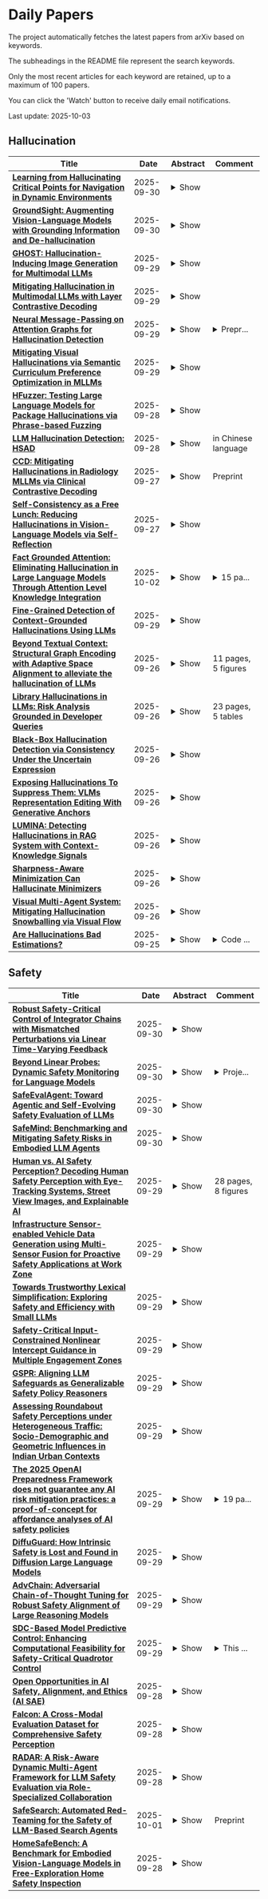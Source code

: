 # Daily Papers
The project automatically fetches the latest papers from arXiv based on keywords.

The subheadings in the README file represent the search keywords.

Only the most recent articles for each keyword are retained, up to a maximum of 100 papers.

You can click the 'Watch' button to receive daily email notifications.

Last update: 2025-10-03

## Hallucination
| **Title** | **Date** | **Abstract** | **Comment** |
| --- | --- | --- | --- |
| **[Learning from Hallucinating Critical Points for Navigation in Dynamic Environments](http://arxiv.org/abs/2509.26513v1)** | 2025-09-30 | <details><summary>Show</summary><p>Generating large and diverse obstacle datasets to learn motion planning in environments with dynamic obstacles is challenging due to the vast space of possible obstacle trajectories. Inspired by hallucination-based data synthesis approaches, we propose Learning from Hallucinating Critical Points (LfH-CP), a self-supervised framework for creating rich dynamic obstacle datasets based on existing optimal motion plans without requiring expensive expert demonstrations or trial-and-error exploration. LfH-CP factorizes hallucination into two stages: first identifying when and where obstacles must appear in order to result in an optimal motion plan, i.e., the critical points, and then procedurally generating diverse trajectories that pass through these points while avoiding collisions. This factorization avoids generative failures such as mode collapse and ensures coverage of diverse dynamic behaviors. We further introduce a diversity metric to quantify dataset richness and show that LfH-CP produces substantially more varied training data than existing baselines. Experiments in simulation demonstrate that planners trained on LfH-CP datasets achieves higher success rates compared to a prior hallucination method.</p></details> |  |
| **[GroundSight: Augmenting Vision-Language Models with Grounding Information and De-hallucination](http://arxiv.org/abs/2509.25669v1)** | 2025-09-30 | <details><summary>Show</summary><p>We propose a method to improve Visual Question Answering (VQA) with Retrieval-Augmented Generation (RAG) by introducing text-grounded object localization. Rather than retrieving information based on the entire image, our approach enables the model to generate a bounding box around the object most relevant to the question, allowing for targeted image cropping and focused retrieval. This reduces background noise, improves alignment between visual and textual cues, and helps mitigate hallucinations. Our RAG method enhances context-aware VQA responses increased the accuracy from 22.19% to 25.64%, with an absolute increase of 3.45 percentage points, compared to the baseline Llama-3.2-Vision-11B agent. We also proposed a de-hallucination method based on question type which can effectively reduce the hallucination rate from 65.79% to 13.88% and improves the truthfulness score.</p></details> |  |
| **[GHOST: Hallucination-Inducing Image Generation for Multimodal LLMs](http://arxiv.org/abs/2509.25178v1)** | 2025-09-29 | <details><summary>Show</summary><p>Object hallucination in Multimodal Large Language Models (MLLMs) is a persistent failure mode that causes the model to perceive objects absent in the image. This weakness of MLLMs is currently studied using static benchmarks with fixed visual scenarios, which preempts the possibility of uncovering model-specific or unanticipated hallucination vulnerabilities. We introduce GHOST (Generating Hallucinations via Optimizing Stealth Tokens), a method designed to stress-test MLLMs by actively generating images that induce hallucination. GHOST is fully automatic and requires no human supervision or prior knowledge. It operates by optimizing in the image embedding space to mislead the model while keeping the target object absent, and then guiding a diffusion model conditioned on the embedding to generate natural-looking images. The resulting images remain visually natural and close to the original input, yet introduce subtle misleading cues that cause the model to hallucinate. We evaluate our method across a range of models, including reasoning models like GLM-4.1V-Thinking, and achieve a hallucination success rate exceeding 28%, compared to around 1% in prior data-driven discovery methods. We confirm that the generated images are both high-quality and object-free through quantitative metrics and human evaluation. Also, GHOST uncovers transferable vulnerabilities: images optimized for Qwen2.5-VL induce hallucinations in GPT-4o at a 66.5% rate. Finally, we show that fine-tuning on our images mitigates hallucination, positioning GHOST as both a diagnostic and corrective tool for building more reliable multimodal systems.</p></details> |  |
| **[Mitigating Hallucination in Multimodal LLMs with Layer Contrastive Decoding](http://arxiv.org/abs/2509.25177v1)** | 2025-09-29 | <details><summary>Show</summary><p>Multimodal Large Language Models (MLLMs) have shown impressive perception and reasoning capabilities, yet they often suffer from hallucinations -- generating outputs that are linguistically coherent but inconsistent with the context of the input image, including inaccuracies in objects, attributes, and relations. To address this challenge, we propose a simple approach called Layer Contrastive Decoding (LayerCD). Our design is motivated by the observation that shallow visual features are much more likely than deep visual features to cause an MLLM to hallucinate as they only capture biased, low-level information that is insufficient for high-level reasoning. Therefore, LayerCD aims to filter out hallucinations by contrasting the output distributions generated from visual features of different levels, specifically those from the shallow and deep layers of the vision encoder, respectively. We conduct extensive experiments on two hallucination benchmarks and show that LayerCD significantly outperforms current state-of-the-art. The code for LayerCD is available at https://github.com/maifoundations/LayerCD .</p></details> |  |
| **[Neural Message-Passing on Attention Graphs for Hallucination Detection](http://arxiv.org/abs/2509.24770v1)** | 2025-09-29 | <details><summary>Show</summary><p>Large Language Models (LLMs) often generate incorrect or unsupported content, known as hallucinations. Existing detection methods rely on heuristics or simple models over isolated computational traces such as activations, or attention maps. We unify these signals by representing them as attributed graphs, where tokens are nodes, edges follow attentional flows, and both carry features from attention scores and activations. Our approach, CHARM, casts hallucination detection as a graph learning task and tackles it by applying GNNs over the above attributed graphs. We show that CHARM provably subsumes prior attention-based heuristics and, experimentally, it consistently outperforms other leading approaches across diverse benchmarks. Our results shed light on the relevant role played by the graph structure and on the benefits of combining computational traces, whilst showing CHARM exhibits promising zero-shot performance on cross-dataset transfer.</p></details> | <details><summary>Prepr...</summary><p>Preprint. 25 pages, 2 figures</p></details> |
| **[Mitigating Visual Hallucinations via Semantic Curriculum Preference Optimization in MLLMs](http://arxiv.org/abs/2509.24491v1)** | 2025-09-29 | <details><summary>Show</summary><p>Multimodal Large Language Models (MLLMs) have significantly improved the performance of various tasks, but continue to suffer from visual hallucinations, a critical issue where generated responses contradict visual evidence. While Direct Preference Optimization(DPO) is widely used for alignment, its application to MLLMs often fails to capture fine-grained semantic differences and encourages shortcut learning. To address these challenges, we propose Semantic Curriculum Preference Optimization (SCPO), a novel framework for MLLM alignment. SCPO employs a progressive, easy-to-hard curriculum built upon our Semantic Curriculum Preference Pairs dataset, which provides fine-grained semantic contrasts sorted by difficulty. This curriculum is trained with a dynamic reference model and a novel symmetric, bidirectional objective to facilitate simultaneous learning from both textual and visual preferences. To our knowledge, SCPO is the first framework to unify semantics, symmetry, and curriculum for MLLMs alignment, effectively mitigating visual hallucinations. Extensive experiments on LLaVA models across various scales and versions validate that SCPO demonstrates superior performance compared to baseline models on multiple hallucination benchmarks, reducing the hallucination rate by up to 62.9%. Moreover, evaluations on generalized benchmarks show that SCPO improves factuality while preserving general capabilities, with its performance remaining stable across general vision-language benchmarks.</p></details> |  |
| **[HFuzzer: Testing Large Language Models for Package Hallucinations via Phrase-based Fuzzing](http://arxiv.org/abs/2509.23835v1)** | 2025-09-28 | <details><summary>Show</summary><p>Large Language Models (LLMs) are widely used for code generation, but they face critical security risks when applied to practical production due to package hallucinations, in which LLMs recommend non-existent packages. These hallucinations can be exploited in software supply chain attacks, where malicious attackers exploit them to register harmful packages. It is critical to test LLMs for package hallucinations to mitigate package hallucinations and defend against potential attacks. Although researchers have proposed testing frameworks for fact-conflicting hallucinations in natural language generation, there is a lack of research on package hallucinations. To fill this gap, we propose HFUZZER, a novel phrase-based fuzzing framework to test LLMs for package hallucinations. HFUZZER adopts fuzzing technology and guides the model to infer a wider range of reasonable information based on phrases, thereby generating enough and diverse coding tasks. Furthermore, HFUZZER extracts phrases from package information or coding tasks to ensure the relevance of phrases and code, thereby improving the relevance of generated tasks and code. We evaluate HFUZZER on multiple LLMs and find that it triggers package hallucinations across all selected models. Compared to the mutational fuzzing framework, HFUZZER identifies 2.60x more unique hallucinated packages and generates more diverse tasks. Additionally, when testing the model GPT-4o, HFUZZER finds 46 unique hallucinated packages. Further analysis reveals that for GPT-4o, LLMs exhibit package hallucinations not only during code generation but also when assisting with environment configuration.</p></details> |  |
| **[LLM Hallucination Detection: HSAD](http://arxiv.org/abs/2509.23580v1)** | 2025-09-28 | <details><summary>Show</summary><p>Although Large Language Models have demonstrated powerful capabilities in a wide range of tasks such as language understanding and code generation, the frequent occurrence of hallucinations during the generation process has become a significant impediment to their deployment in critical application scenarios. Current mainstream hallucination detection methods rely on factual consistency verification or static hidden layer features. The former is constrained by the scope of knowledge coverage, while the latter struggles to capture reasoning biases during the inference process. To address these issues, and inspired by signal analysis methods in cognitive neuroscience, this paper proposes a hallucination detection method based on the frequency-domain analysis of hidden layer temporal signals, named HSAD (\textbf{H}idden \textbf{S}ignal \textbf{A}nalysis-based \textbf{D}etection). First, by treating the LLM's reasoning process as a cognitive journey that unfolds over time, we propose modeling and simulating the human process of signal perception and discrimination in a deception-detection scenario through hidden layer temporal signals. Next, The Fast Fourier Transform is applied to map these temporal signals into the frequency domain to construct spectral features, which are used to capture anomalies that arise during the reasoning process; analysis experiments on these spectral features have proven the effectiveness of this approach. Finally, a hallucination detection algorithm is designed based on these spectral features to identify hallucinations in the generated content. By effectively combining the modeling of the reasoning process with frequency-domain feature extraction, the HSAD method overcomes the limitations of existing approaches in terms of knowledge coverage and the detection of reasoning biases, demonstrating higher detection accuracy and robustness.</p></details> | in Chinese language |
| **[CCD: Mitigating Hallucinations in Radiology MLLMs via Clinical Contrastive Decoding](http://arxiv.org/abs/2509.23379v1)** | 2025-09-27 | <details><summary>Show</summary><p>Multimodal large language models (MLLMs) have recently achieved remarkable progress in radiology by integrating visual perception with natural language understanding. However, they often generate clinically unsupported descriptions, known as medical hallucinations, which pose serious risks in medical applications that demand accuracy and image-grounded outputs. Through empirical analysis, we find that prompt-induced hallucinations remain prevalent in radiology MLLMs, largely due to over-sensitivity to clinical sections. To address this, we introduce Clinical Contrastive Cecoding (CCD), a training-free and retrieval-free inference framework that integrates structured clinical signals from task-specific radiology expert models. CCD introduces a dual-stage contrastive mechanism to refine token-level logits during generation, thereby enhancing clinical fidelity without modifying the base MLLM. Experiments on three datasets and multiple models demonstrate that CCD consistently improves overall performance on radiology report generation (RRG). On the MIMIC-CXR dataset, it yields up to a 17% improvement in RadGraph-F1 when applied to state-of-the-art RRG models. Our approach provides a lightweight and generalisable solution for mitigating medical hallucinations, effectively bridging expert models and MLLMs in radiology.</p></details> | Preprint |
| **[Self-Consistency as a Free Lunch: Reducing Hallucinations in Vision-Language Models via Self-Reflection](http://arxiv.org/abs/2509.23236v1)** | 2025-09-27 | <details><summary>Show</summary><p>Vision-language models often hallucinate details, generating non-existent objects or inaccurate attributes that compromise output reliability. Existing methods typically address these issues via extensive human annotations or external supervision from more powerful models. In this work, we present a novel framework that leverages the model's self-consistency between long responses and short answers to generate preference pairs for training. We observe that short binary questions tend to yield highly reliable responses, which can be used to query the target model to evaluate and rank its generated responses. Specifically, we design a self-reflection pipeline where detailed model responses are compared against concise binary answers, and inconsistency signals are utilized to automatically curate high-quality training data without human annotations or external model-based supervision. By relying solely on self-consistency rather than external supervision, our method offers a scalable and efficient solution that effectively reduces hallucinations using unlabeled data. Extensive experiments on multiple benchmarks, i.e., AMBER, MultiObject-Hal (ROPE), Object HalBench, and MMHal-Bench, demonstrate significant improvements in factual grounding and reliability. Moreover, our approach maintains robust instruction-following ability, as evidenced by enhanced performance on LLaVA-Bench and MMBench.</p></details> |  |
| **[Fact Grounded Attention: Eliminating Hallucination in Large Language Models Through Attention Level Knowledge Integration](http://arxiv.org/abs/2509.25252v2)** | 2025-10-02 | <details><summary>Show</summary><p>"The greatest enemy of knowledge is not ignorance, it is the illusion of knowledge." Large Language Models have conquered natural language but remain prisoners of their own probabilistic nature--confidently hallucinating facts they never truly knew. We present Fact Grounded Attention (FGA), a novel architectural modification that transforms unreliable language models into deterministic truth tellers by injecting verifiable knowledge directly into the attention mechanism. Unlike existing approaches that patch hallucinations after generation or prepend retrieved text, FGA intervenes at the mathematical heart of the transformer--the pre-softmax attention scores--creating a model that cannot hallucinate when facts exist in its knowledge base. Our experiments across 1,107 technical queries spanning smartphones, laptops, and electric vehicles demonstrate a transformation from 6.3% accuracy in vanilla Llama 3.2 to 99.7% accuracy with FGA. More critically, knowledge updates occur in under one second without retraining, compared to hours for parameter editing approaches. FGA doesn't just reduce hallucination--it eliminates it entirely for verifiable facts, marking a fundamental shift from probabilistic approximation to deterministic precision in neural language generation.</p></details> | <details><summary>15 pa...</summary><p>15 pages, 3 figures, 4 tables. Code and dataset available at https://github.com/ayushgupta4897/FGA</p></details> |
| **[Fine-Grained Detection of Context-Grounded Hallucinations Using LLMs](http://arxiv.org/abs/2509.22582v2)** | 2025-09-29 | <details><summary>Show</summary><p>Context-grounded hallucinations are cases where model outputs contain information not verifiable against the source text. We study the applicability of LLMs for localizing such hallucinations, as a more practical alternative to existing complex evaluation pipelines. In the absence of established benchmarks for meta-evaluation of hallucinations localization, we construct one tailored to LLMs, involving a challenging human annotation of over 1,000 examples. We complement the benchmark with an LLM-based evaluation protocol, verifying its quality in a human evaluation. Since existing representations of hallucinations limit the types of errors that can be expressed, we propose a new representation based on free-form textual descriptions, capturing the full range of possible errors. We conduct a comprehensive study, evaluating four large-scale LLMs, which highlights the benchmark's difficulty, as the best model achieves an F1 score of only 0.67. Through careful analysis, we offer insights into optimal prompting strategies for the task and identify the main factors that make it challenging for LLMs: (1) a tendency to incorrectly flag missing details as inconsistent, despite being instructed to check only facts in the output; and (2) difficulty with outputs containing factually correct information absent from the source - and thus not verifiable - due to alignment with the model's parametric knowledge.</p></details> |  |
| **[Beyond Textual Context: Structural Graph Encoding with Adaptive Space Alignment to alleviate the hallucination of LLMs](http://arxiv.org/abs/2509.22251v1)** | 2025-09-26 | <details><summary>Show</summary><p>Currently, the main approach for Large Language Models (LLMs) to tackle the hallucination issue is incorporating Knowledge Graphs(KGs).However, LLMs typically treat KGs as plain text, extracting only semantic information and limiting their use of the crucial structural aspects of KGs. Another challenge is the gap between the embedding spaces of KGs encoders and LLMs text embeddings, which hinders the effective integration of structured knowledge. To overcome these obstacles, we put forward the SSKG-LLM, an innovative model architecture that is designed to efficiently integrate both the Structural and Semantic information of KGs into the reasoning processes of LLMs. SSKG-LLM incorporates the Knowledge Graph Retrieval (KGR) module and the Knowledge Graph Encoding (KGE) module to preserve semantics while utilizing structure. Then, the Knowledge Graph Adaptation (KGA) module is incorporated to enable LLMs to understand KGs embeddings. We conduct extensive experiments and provide a detailed analysis to explore how incorporating the structural information of KGs can enhance the factual reasoning abilities of LLMs. Our code are available at https://github.com/yfangZhang/SSKG-LLM.</p></details> | 11 pages, 5 figures |
| **[Library Hallucinations in LLMs: Risk Analysis Grounded in Developer Queries](http://arxiv.org/abs/2509.22202v1)** | 2025-09-26 | <details><summary>Show</summary><p>Large language models (LLMs) are increasingly used to generate code, yet they continue to hallucinate, often inventing non-existent libraries. Such library hallucinations are not just benign errors: they can mislead developers, break builds, and expose systems to supply chain threats such as slopsquatting. Despite increasing awareness of these risks, little is known about how real-world prompt variations affect hallucination rates. Therefore, we present the first systematic study of how user-level prompt variations impact library hallucinations in LLM-generated code. We evaluate six diverse LLMs across two hallucination types: library name hallucinations (invalid imports) and library member hallucinations (invalid calls from valid libraries). We investigate how realistic user language extracted from developer forums and how user errors of varying degrees (one- or multi-character misspellings and completely fake names/members) affect LLM hallucination rates. Our findings reveal systemic vulnerabilities: one-character misspellings in library names trigger hallucinations in up to 26% of tasks, fake library names are accepted in up to 99% of tasks, and time-related prompts lead to hallucinations in up to 84% of tasks. Prompt engineering shows promise for mitigating hallucinations, but remains inconsistent and LLM-dependent. Our results underscore the fragility of LLMs to natural prompt variation and highlight the urgent need for safeguards against library-related hallucinations and their potential exploitation.</p></details> | 23 pages, 5 tables |
| **[Black-Box Hallucination Detection via Consistency Under the Uncertain Expression](http://arxiv.org/abs/2509.21999v1)** | 2025-09-26 | <details><summary>Show</summary><p>Despite the great advancement of Language modeling in recent days, Large Language Models (LLMs) such as GPT3 are notorious for generating non-factual responses, so-called "hallucination" problems. Existing methods for detecting and alleviating this hallucination problem require external resources or the internal state of LLMs, such as the output probability of each token. Given the LLM's restricted external API availability and the limited scope of external resources, there is an urgent demand to establish the Black-Box approach as the cornerstone for effective hallucination detection. In this work, we propose a simple black-box hallucination detection metric after the investigation of the behavior of LLMs under expression of uncertainty. Our comprehensive analysis reveals that LLMs generate consistent responses when they present factual responses while non-consistent responses vice versa. Based on the analysis, we propose an efficient black-box hallucination detection metric with the expression of uncertainty. The experiment demonstrates that our metric is more predictive of the factuality in model responses than baselines that use internal knowledge of LLMs.</p></details> |  |
| **[Exposing Hallucinations To Suppress Them: VLMs Representation Editing With Generative Anchors](http://arxiv.org/abs/2509.21997v1)** | 2025-09-26 | <details><summary>Show</summary><p>Multimodal large language models (MLLMs) have achieved remarkable success across diverse vision-language tasks, yet they remain highly susceptible to hallucinations, producing content that is fluent but inconsistent with visual evidence. Such hallucinations, spanning objects, attributes, and relations, persist even in larger models, while existing mitigation approaches often require additional finetuning, handcrafted priors, or trade-offs that compromise informativeness and scalability. To address this limitation, we propose a training-free, self-supervised method for hallucination mitigation. Our approach introduces a novel hallucination amplification mechanism: a caption is projected into the visual space via a text-to-image model to reveal implicit hallucination signals, serving as a negative anchor, while the original image provides a positive anchor. Leveraging these dual anchors, we edit decoder hidden states by pulling representations toward faithful semantics and pushing them away from hallucination directions. This correction requires no human priors or additional training costs, ensuring both effectiveness and efficiency. Extensive experiments across multiple benchmarks show that our method significantly reduces hallucinations at the object, attribute, and relation levels while largely preserving recall and caption richness, e.g., achieving a hallucination reduction by over 5% using LLaVA-v1.5-7B on CHAIR. Furthermore, results on diverse architectures, including LLaVA-NEXT-7B, Cambrian-8B, and InstructBLIP-7B, validate strong cross-architecture generalization. More importantly, when applied to hallucination-free captions, our method introduces almost no side effects, underscoring its robustness and practical plug-and-play applicability. The implementation will be publicly available.</p></details> |  |
| **[LUMINA: Detecting Hallucinations in RAG System with Context-Knowledge Signals](http://arxiv.org/abs/2509.21875v1)** | 2025-09-26 | <details><summary>Show</summary><p>Retrieval-Augmented Generation (RAG) aims to mitigate hallucinations in large language models (LLMs) by grounding responses in retrieved documents. Yet, RAG-based LLMs still hallucinate even when provided with correct and sufficient context. A growing line of work suggests that this stems from an imbalance between how models use external context and their internal knowledge, and several approaches have attempted to quantify these signals for hallucination detection. However, existing methods require extensive hyperparameter tuning, limiting their generalizability. We propose LUMINA, a novel framework that detects hallucinations in RAG systems through context-knowledge signals: external context utilization is quantified via distributional distance, while internal knowledge utilization is measured by tracking how predicted tokens evolve across transformer layers. We further introduce a framework for statistically validating these measurements. Experiments on common RAG hallucination benchmarks and four open-source LLMs show that LUMINA achieves consistently high AUROC and AUPRC scores, outperforming prior utilization-based methods by up to +13% AUROC on HalluRAG. Moreover, LUMINA remains robust under relaxed assumptions about retrieval quality and model matching, offering both effectiveness and practicality.</p></details> |  |
| **[Sharpness-Aware Minimization Can Hallucinate Minimizers](http://arxiv.org/abs/2509.21818v1)** | 2025-09-26 | <details><summary>Show</summary><p>Sharpness-Aware Minimization (SAM) is a widely used method that steers training toward flatter minimizers, which typically generalize better. In this work, however, we show that SAM can converge to hallucinated minimizers -- points that are not minimizers of the original objective. We theoretically prove the existence of such hallucinated minimizers and establish conditions for local convergence to them. We further provide empirical evidence demonstrating that SAM can indeed converge to these points in practice. Finally, we propose a simple yet effective remedy for avoiding hallucinated minimizers.</p></details> |  |
| **[Visual Multi-Agent System: Mitigating Hallucination Snowballing via Visual Flow](http://arxiv.org/abs/2509.21789v1)** | 2025-09-26 | <details><summary>Show</summary><p>Multi-Agent System (MAS) powered by Visual Language Models (VLMs) enables challenging tasks but suffers from a novel failure term, multi-agent visual hallucination snowballing, where hallucinations are seeded in a single agent and amplified by following ones due to the over-reliance on textual flow to relay visual information. Through turn-, layer-, and token-wise attention analyses, we provide detailed insights into the essence of hallucination snowballing regarding the reduction of visual attention allocation. It leads us to identify a subset of vision tokens with a unimodal attention peak in middle layers that best preserve visual evidence but gradually diminish in deeper agent turns, resulting in the visual hallucination snowballing in MAS. Thus, we propose ViF, a lightweight, plug-and-play mitigation paradigm that relays inter-agent messages with Visual Flow powered by the selected visual relay tokens and applies attention reallocation to amplify this pattern. The experiment results demonstrate that our method markedly reduces hallucination snowballing, consistently improving the performance across eight benchmarks based on four common MAS structures and ten base models. The source code will be available at: https://github.com/YU-deep/ViF.git.</p></details> |  |
| **[Are Hallucinations Bad Estimations?](http://arxiv.org/abs/2509.21473v1)** | 2025-09-25 | <details><summary>Show</summary><p>We formalize hallucinations in generative models as failures to link an estimate to any plausible cause. Under this interpretation, we show that even loss-minimizing optimal estimators still hallucinate. We confirm this with a general high probability lower bound on hallucinate rate for generic data distributions. This reframes hallucination as structural misalignment between loss minimization and human-acceptable outputs, and hence estimation errors induced by miscalibration. Experiments on coin aggregation, open-ended QA, and text-to-image support our theory.</p></details> | <details><summary>Code ...</summary><p>Code is available at https://github.com/MAGICS-LAB/hallucination</p></details> |

## Safety
| **Title** | **Date** | **Abstract** | **Comment** |
| --- | --- | --- | --- |
| **[Robust Safety-Critical Control of Integrator Chains with Mismatched Perturbations via Linear Time-Varying Feedback](http://arxiv.org/abs/2509.26629v1)** | 2025-09-30 | <details><summary>Show</summary><p>In this paper, we propose a novel safety-critical control framework for a chain of integrators subject to both matched and mismatched perturbations. The core of our approach is a linear, time-varying state-feedback design that simultaneously enforces stability and safety constraints. By integrating backstepping techniques with a quadratic programming (QP) formulation, we develop a systematic procedure to guarantee safety under time-varying gains. We provide rigorous theoretical guarantees for the double integrator case, both in the presence and absence of perturbations, and outline general proofs for extending the methodology to higher-order chains of integrators. This proposed framework thus bridges robustness and safety-critical performance, while overcoming the limitations of existing prescribed-time approaches.</p></details> |  |
| **[Beyond Linear Probes: Dynamic Safety Monitoring for Language Models](http://arxiv.org/abs/2509.26238v1)** | 2025-09-30 | <details><summary>Show</summary><p>Monitoring large language models' (LLMs) activations is an effective way to detect harmful requests before they lead to unsafe outputs. However, traditional safety monitors often require the same amount of compute for every query. This creates a trade-off: expensive monitors waste resources on easy inputs, while cheap ones risk missing subtle cases. We argue that safety monitors should be flexible--costs should rise only when inputs are difficult to assess, or when more compute is available. To achieve this, we introduce Truncated Polynomial Classifiers (TPCs), a natural extension of linear probes for dynamic activation monitoring. Our key insight is that polynomials can be trained and evaluated progressively, term-by-term. At test-time, one can early-stop for lightweight monitoring, or use more terms for stronger guardrails when needed. TPCs provide two modes of use. First, as a safety dial: by evaluating more terms, developers and regulators can "buy" stronger guardrails from the same model. Second, as an adaptive cascade: clear cases exit early after low-order checks, and higher-order guardrails are evaluated only for ambiguous inputs, reducing overall monitoring costs. On two large-scale safety datasets (WildGuardMix and BeaverTails), for 4 models with up to 30B parameters, we show that TPCs compete with or outperform MLP-based probe baselines of the same size, all the while being more interpretable than their black-box counterparts. Our code is available at http://github.com/james-oldfield/tpc.</p></details> | <details><summary>Proje...</summary><p>Project page: http://james-oldfield.github.io/tpc</p></details> |
| **[SafeEvalAgent: Toward Agentic and Self-Evolving Safety Evaluation of LLMs](http://arxiv.org/abs/2509.26100v1)** | 2025-09-30 | <details><summary>Show</summary><p>The rapid integration of Large Language Models (LLMs) into high-stakes domains necessitates reliable safety and compliance evaluation. However, existing static benchmarks are ill-equipped to address the dynamic nature of AI risks and evolving regulations, creating a critical safety gap. This paper introduces a new paradigm of agentic safety evaluation, reframing evaluation as a continuous and self-evolving process rather than a one-time audit. We then propose a novel multi-agent framework SafeEvalAgent, which autonomously ingests unstructured policy documents to generate and perpetually evolve a comprehensive safety benchmark. SafeEvalAgent leverages a synergistic pipeline of specialized agents and incorporates a Self-evolving Evaluation loop, where the system learns from evaluation results to craft progressively more sophisticated and targeted test cases. Our experiments demonstrate the effectiveness of SafeEvalAgent, showing a consistent decline in model safety as the evaluation hardens. For instance, GPT-5's safety rate on the EU AI Act drops from 72.50% to 36.36% over successive iterations. These findings reveal the limitations of static assessments and highlight our framework's ability to uncover deep vulnerabilities missed by traditional methods, underscoring the urgent need for dynamic evaluation ecosystems to ensure the safe and responsible deployment of advanced AI.</p></details> |  |
| **[SafeMind: Benchmarking and Mitigating Safety Risks in Embodied LLM Agents](http://arxiv.org/abs/2509.25885v1)** | 2025-09-30 | <details><summary>Show</summary><p>Embodied agents powered by large language models (LLMs) inherit advanced planning capabilities; however, their direct interaction with the physical world exposes them to safety vulnerabilities. In this work, we identify four key reasoning stages where hazards may arise: Task Understanding, Environment Perception, High-Level Plan Generation, and Low-Level Action Generation. We further formalize three orthogonal safety constraint types (Factual, Causal, and Temporal) to systematically characterize potential safety violations. Building on this risk model, we present SafeMindBench, a multimodal benchmark with 5,558 samples spanning four task categories (Instr-Risk, Env-Risk, Order-Fix, Req-Align) across high-risk scenarios such as sabotage, harm, privacy, and illegal behavior. Extensive experiments on SafeMindBench reveal that leading LLMs (e.g., GPT-4o) and widely used embodied agents remain susceptible to safety-critical failures. To address this challenge, we introduce SafeMindAgent, a modular Planner-Executor architecture integrated with three cascaded safety modules, which incorporate safety constraints into the reasoning process. Results show that SafeMindAgent significantly improves safety rate over strong baselines while maintaining comparable task completion. Together, SafeMindBench and SafeMindAgent provide both a rigorous evaluation suite and a practical solution that advance the systematic study and mitigation of safety risks in embodied LLM agents.</p></details> |  |
| **[Human vs. AI Safety Perception? Decoding Human Safety Perception with Eye-Tracking Systems, Street View Images, and Explainable AI](http://arxiv.org/abs/2509.25457v1)** | 2025-09-29 | <details><summary>Show</summary><p>The way residents perceive safety plays an important role in how they use public spaces. Studies have combined large-scale street view images and advanced computer vision techniques to measure the perception of safety of urban environments. Despite their success, such studies have often overlooked the specific environmental visual factors that draw human attention and trigger people's feelings of safety perceptions. In this study, we introduce a computational framework that enriches the existing body of literature on place perception by using eye-tracking systems with street view images and deep learning approaches. Eye-tracking systems quantify not only what users are looking at but also how long they engage with specific environmental elements. This allows us to explore the nuance of which visual environmental factors influence human safety perceptions. We conducted our research in Helsingborg, Sweden, where we recruited volunteers outfitted with eye-tracking systems. They were asked to indicate which of the two street view images appeared safer. By examining participants' focus on specific features using Mean Object Ratio in Highlighted Regions (MoRH) and Mean Object Hue (MoH), we identified key visual elements that attract human attention when perceiving safe environments. For instance, certain urban infrastructure and public space features draw more human attention while the sky is less relevant in influencing safety perceptions. These insights offer a more human-centered understanding of which urban features influence human safety perceptions. Furthermore, we compared the real human attention from eye-tracking systems with attention maps obtained from eXplainable Artificial Intelligence (XAI) results. Several XAI models were tested, and we observed that XGradCAM and EigenCAM most closely align with human safety perceptual patterns.</p></details> | 28 pages, 8 figures |
| **[Infrastructure Sensor-enabled Vehicle Data Generation using Multi-Sensor Fusion for Proactive Safety Applications at Work Zone](http://arxiv.org/abs/2509.25452v1)** | 2025-09-29 | <details><summary>Show</summary><p>Infrastructure-based sensing and real-time trajectory generation show promise for improving safety in high-risk roadway segments such as work zones, yet practical deployments are hindered by perspective distortion, complex geometry, occlusions, and costs. This study tackles these barriers by integrating roadside camera and LiDAR sensors into a cosimulation environment to develop a scalable, cost-effective vehicle detection and localization framework, and employing a Kalman Filter-based late fusion strategy to enhance trajectory consistency and accuracy. In simulation, the fusion algorithm reduced longitudinal error by up to 70 percent compared to individual sensors while preserving lateral accuracy within 1 to 3 meters. Field validation in an active work zone, using LiDAR, a radar-camera rig, and RTK-GPS as ground truth, demonstrated that the fused trajectories closely match real vehicle paths, even when single-sensor data are intermittent or degraded. These results confirm that KF based sensor fusion can reliably compensate for individual sensor limitations, providing precise and robust vehicle tracking capabilities. Our approach thus offers a practical pathway to deploy infrastructure-enabled multi-sensor systems for proactive safety measures in complex traffic environments.</p></details> |  |
| **[Towards Trustworthy Lexical Simplification: Exploring Safety and Efficiency with Small LLMs](http://arxiv.org/abs/2509.25086v1)** | 2025-09-29 | <details><summary>Show</summary><p>Despite their strong performance, large language models (LLMs) face challenges in real-world application of lexical simplification (LS), particularly in privacy-sensitive and resource-constrained environments. Moreover, since vulnerable user groups (e.g., people with disabilities) are one of the key target groups of this technology, it is crucial to ensure the safety and correctness of the output of LS systems. To address these issues, we propose an efficient framework for LS systems that utilizes small LLMs deployable in local environments. Within this framework, we explore knowledge distillation with synthesized data and in-context learning as baselines. Our experiments in five languages evaluate model outputs both automatically and manually. Our manual analysis reveals that while knowledge distillation boosts automatic metric scores, it also introduces a safety trade-off by increasing harmful simplifications. Importantly, we find that the model's output probability is a useful signal for detecting harmful simplifications. Leveraging this, we propose a filtering strategy that suppresses harmful simplifications while largely preserving beneficial ones. This work establishes a benchmark for efficient and safe LS with small LLMs. It highlights the key trade-offs between performance, efficiency, and safety, and demonstrates a promising approach for safe real-world deployment.</p></details> |  |
| **[Safety-Critical Input-Constrained Nonlinear Intercept Guidance in Multiple Engagement Zones](http://arxiv.org/abs/2509.25053v1)** | 2025-09-29 | <details><summary>Show</summary><p>This paper presents an input-constrained nonlinear guidance law to address the problem of intercepting a stationary target in contested environments with multiple defending agents. Contrary to prior approaches that rely on explicit knowledge of defender strategies or utilize conservative safety conditions based on a defender's range, our work characterizes defender threats geometrically through engagement zones that delineate inevitable interception regions. Outside these engagement zones, the interceptor remains invulnerable. The proposed guidance law switches between a repulsive safety maneuver near these zones and a pursuit maneuver outside their influence. To deal with multiple engagement zones, we employ a smooth minimum function (log-sum-exponent approximation) that aggregates threats from all the zones while prioritizing the most critical threats. Input saturation is modeled and embedded in the non-holonomic vehicle dynamics so the controller respects actuator limits while maintaining stability. Numerical simulations with several defenders demonstrate the proposed method's ability to avoid engagement zones and achieve interception across diverse initial conditions.</p></details> |  |
| **[GSPR: Aligning LLM Safeguards as Generalizable Safety Policy Reasoners](http://arxiv.org/abs/2509.24418v1)** | 2025-09-29 | <details><summary>Show</summary><p>As large language models (LLMs) are increasingly integrated into numerous applications across various domains, LLMs' safety becomes a critical concern for both application developers and intended users. Currently, great efforts have been made to develop safety benchmarks with fine-grained taxonomies. However, these benchmarks' taxonomies are disparate with different safety policies. Thus, existing safeguards trained on these benchmarks are either coarse-grained to only distinguish between safe and unsafe, or constrained by the narrow risk taxonomies of a single benchmark. To leverage these fine-grained safety taxonomies across multiple safety benchmarks, in this paper, we propose GSPR, a Generalizable Safety Policy Reasoner to identify unsafe input prompts and LLMs' outputs with violated safety taxonomies through Group Relative Policy Optimization (GRPO). Unlike prior safeguards which only cover a fixed set of risk factors, our GSPR incentivizes its reasoning capability with varied safety taxonomies through our careful cold-start strategy and reward design. Consequently, our GSPR can be trained across multiple safety benchmarks with distinct taxonomies and naturally exhibits powerful generalization ability. We conduct extensive experiments to show that our GSPR significantly improves existing safety guardrails' reasoning capabilities for both safety and category prediction tasks. Moreover, our GSPR not only demonstrates powerful safety generalization abilities but also achieves the least inference token costs with explanations.</p></details> |  |
| **[Assessing Roundabout Safety Perceptions under Heterogeneous Traffic: Socio-Demographic and Geometric Influences in Indian Urban Contexts](http://arxiv.org/abs/2509.24397v1)** | 2025-09-29 | <details><summary>Show</summary><p>Evaluation of the safety perceptions of roundabout users is crucial for improving road safety in mixed-traffic environments. The crash- and conflict-based analyses do not incorporate the socio-demographic characteristics of the roundabout users, which can only be captured through questionnaire surveys on a larger scale. This research evaluated the relationship of roundabout safety perception with demographic factors, driving characteristics, and varying roundabout geometries using multiple correspondence analysis, cluster analysis, factor analysis, and multinomial logistic regression. The study analyzed data from 1,530 respondents across two Indian cities. The study identified three roundabout user clusters. Single-lane roundabouts were perceived as safer during entry and circulation, with a significant prominence among middle-aged users. In contrast, double- and multi-lane roundabouts presented higher perceived risks during exit maneuvers, especially among young, inexperienced, unemployed/self-employed users. Vulnerable road users reported significantly higher perceived risks, especially under suboptimal lighting conditions. Respondents with 10-20 years of driving experience, especially car users, perceived lower risk at single-lane roundabouts but acknowledged the higher risk linked to speed variations and complex maneuvers at multi-lane roundabouts. Driving experience, vehicle type, and geometric configurations were crucial in roundabout safety perception. The study highlighted the need to improve the built environment of roundabouts for vulnerable road users. The roundabout merging area was perceived as the most dangerous spot; however, exits were also perceived as dangerous for double- and multi-lane roundabouts. The findings can benefit policymakers, engineers, and urban planners by enabling them to deploy targeted safety interventions based on issues highlighted in the study.</p></details> |  |
| **[The 2025 OpenAI Preparedness Framework does not guarantee any AI risk mitigation practices: a proof-of-concept for affordance analyses of AI safety policies](http://arxiv.org/abs/2509.24394v1)** | 2025-09-29 | <details><summary>Show</summary><p>Prominent AI companies are producing 'safety frameworks' as a type of voluntary self-governance. These statements purport to establish risk thresholds and safety procedures for the development and deployment of highly capable AI. Understanding which AI risks are covered and what actions are allowed, refused, demanded, encouraged, or discouraged by these statements is vital for assessing how these frameworks actually govern AI development and deployment. We draw on affordance theory to analyse the OpenAI 'Preparedness Framework Version 2' (April 2025) using the Mechanisms & Conditions model of affordances and the MIT AI Risk Repository. We find that this safety policy requests evaluation of a small minority of AI risks, encourages deployment of systems with 'Medium' capabilities for what OpenAI itself defines as 'severe harm' (potential for >1000 deaths or >$100B in damages), and allows OpenAI's CEO to deploy even more dangerous capabilities. These findings suggest that effective mitigation of AI risks requires more robust governance interventions beyond current industry self-regulation. Our affordance analysis provides a replicable method for evaluating what safety frameworks actually permit versus what they claim.</p></details> | <details><summary>19 pa...</summary><p>19 pages, 5 tables, 1 figure</p></details> |
| **[DiffuGuard: How Intrinsic Safety is Lost and Found in Diffusion Large Language Models](http://arxiv.org/abs/2509.24296v1)** | 2025-09-29 | <details><summary>Show</summary><p>The rapid advancement of Diffusion Large Language Models (dLLMs) introduces unprecedented vulnerabilities that are fundamentally distinct from Autoregressive LLMs, stemming from their iterative and parallel generation mechanisms. In this paper, we conduct an in-depth analysis of dLLM vulnerabilities to jailbreak attacks across two distinct dimensions: intra-step and inter-step dynamics. Experimental results reveal a harmful bias inherent in the standard greedy remasking strategy and identify a critical phenomenon we term Denoising-path Dependence, where the safety of early-stage tokens decisively influences the final output. These findings also indicate that while current decoding strategies constitute a significant vulnerability, dLLMs possess a substantial intrinsic safety potential. To unlock this potential, we propose DiffuGuard, a training-free defense framework that addresses vulnerabilities through a dual-stage approach: Stochastic Annealing Remasking dynamically introduces controlled randomness to mitigate greedy selection bias, while Block-level Audit and Repair exploits internal model representations for autonomous risk detection and guided correction. Comprehensive experiments on four dLLMs demonstrate DiffuGuard's exceptional effectiveness, reducing Attack Success Rate against six diverse jailbreak methods from 47.9% to 14.7% while preserving model utility and efficiency. Our code is available at: https://github.com/niez233/DiffuGuard.</p></details> |  |
| **[AdvChain: Adversarial Chain-of-Thought Tuning for Robust Safety Alignment of Large Reasoning Models](http://arxiv.org/abs/2509.24269v1)** | 2025-09-29 | <details><summary>Show</summary><p>Large Reasoning Models (LRMs) have demonstrated remarkable capabilities in complex problem-solving through Chain-of-Thought (CoT) reasoning. However, the multi-step nature of CoT introduces new safety challenges that extend beyond conventional language model alignment. We identify a failure mode in current safety CoT tuning methods: the \textit{snowball effect}, where minor reasoning deviations progressively amplify throughout the thought process, leading to either harmful compliance or excessive refusal. This effect stems from models being trained to imitate perfect reasoning scripts without learning to self-correct. To address this limitation, we propose AdvChain, an alignment paradigm that teaches models dynamic self-correction through adversarial CoT tuning. Our method involves constructing a dataset containing Temptation-Correction and Hesitation-Correction samples, where models learn to recover from harmful reasoning drifts and unnecessary cautions. Extensive experiments show that AdvChain significantly enhances robustness against jailbreak attacks and CoT hijacking while substantially reducing over-refusal on benign prompts, achieving a superior safety-utility balance without compromising reasoning capabilities. Our work establishes a new direction for building more robust and reliable reasoning models.</p></details> |  |
| **[SDC-Based Model Predictive Control: Enhancing Computational Feasibility for Safety-Critical Quadrotor Control](http://arxiv.org/abs/2509.24208v1)** | 2025-09-29 | <details><summary>Show</summary><p>Nonlinear Model Predictive Control (NMPC) is widely used for controlling high-speed robotic systems such as quadrotors. However, its significant computational demands often hinder real-time feasibility and reliability, particularly in environments requiring robust obstacle avoidance. This paper proposes a novel SDC-Based Model Predictive Control (MPC) framework, which preserves the high-precision performance of NMPC while substantially reducing computational complexity by over 30%. By reformulating the nonlinear quadrotor dynamics through the State-Dependent Coefficient (SDC) method, the original nonlinear program problem is transformed into a sequential quadratic optimization problem. The controller integrates an integral action to eliminate steady-state tracking errors and imposes constraints for safety-critical obstacle avoidance. Additionally, a disturbance estimator is incorporated to enhance robustness against external perturbations. Simulation results demonstrate that the SDC-Based MPC achieves comparable tracking accuracy to NMPC, with greater efficiency in terms of computation times, thereby improving its suitability for real-time applications. Theoretical analysis further establishes the stability and recursive feasibility of the proposed approach.</p></details> | <details><summary>This ...</summary><p>This is the initial version</p></details> |
| **[Open Opportunities in AI Safety, Alignment, and Ethics (AI SAE)](http://arxiv.org/abs/2509.24065v1)** | 2025-09-28 | <details><summary>Show</summary><p>AI safety research has emphasized interpretability, control, and robustness, yet without an ethical substrate these approaches may remain fragile under competitive and open-ended pressures. This paper explores ethics not as an external add-on, but as a possible structural lens for alignment, introducing a \emph{moral problem space} $M$: a high-dimensional domain in which moral distinctions could, in principle, be represented in AI systems. Human moral reasoning is treated as a compressed and survival-biased projection $\tilde{M}$, clarifying why judgment is inconsistent while suggesting tentative methods -- such as sparse autoencoders, causal mediation, and cross-cultural corpora -- that might help probe for disentangled moral features. Within this framing, metaethical positions are interpreted as research directions: realism as the search for stable invariants, relativism as context-dependent distortions, constructivism as institutional shaping of persistence, and virtue ethics as dispositional safeguards under distributional shift. Evolutionary dynamics and institutional design are considered as forces that may determine whether ethical-symbiotic lineages remain competitively viable against more autarkic trajectories. Rather than offering solutions, the paper sketches a research agenda in which embedding ethics directly into representational substrates could serve to make philosophical claims more empirically approachable, positioning moral theory as a potential source of hypotheses for alignment work.</p></details> |  |
| **[Falcon: A Cross-Modal Evaluation Dataset for Comprehensive Safety Perception](http://arxiv.org/abs/2509.23783v1)** | 2025-09-28 | <details><summary>Show</summary><p>Existing methods for evaluating the harmfulness of content generated by large language models (LLMs) have been well studied. However, approaches tailored to multimodal large language models (MLLMs) remain underdeveloped and lack depth. This work highlights the crucial role of visual information in moderating content in visual question answering (VQA), a dimension often overlooked in current research. To bridge this gap, we introduce Falcon, a large-scale vision-language safety dataset containing 57,515 VQA pairs across 13 harm categories. The dataset provides explicit annotations for harmful attributes across images, instructions, and responses, thereby facilitating a comprehensive evaluation of the content generated by MLLMs. In addition, it includes the relevant harm categories along with explanations supporting the corresponding judgments. We further propose FalconEye, a specialized evaluator fine-tuned from Qwen2.5-VL-7B using the Falcon dataset. Experimental results demonstrate that FalconEye reliably identifies harmful content in complex and safety-critical multimodal dialogue scenarios. It outperforms all other baselines in overall accuracy across our proposed Falcon-test dataset and two widely-used benchmarks-VLGuard and Beavertail-V, underscoring its potential as a practical safety auditing tool for MLLMs.</p></details> |  |
| **[RADAR: A Risk-Aware Dynamic Multi-Agent Framework for LLM Safety Evaluation via Role-Specialized Collaboration](http://arxiv.org/abs/2509.25271v1)** | 2025-09-28 | <details><summary>Show</summary><p>Existing safety evaluation methods for large language models (LLMs) suffer from inherent limitations, including evaluator bias and detection failures arising from model homogeneity, which collectively undermine the robustness of risk evaluation processes. This paper seeks to re-examine the risk evaluation paradigm by introducing a theoretical framework that reconstructs the underlying risk concept space. Specifically, we decompose the latent risk concept space into three mutually exclusive subspaces: the explicit risk subspace (encompassing direct violations of safety guidelines), the implicit risk subspace (capturing potential malicious content that requires contextual reasoning for identification), and the non-risk subspace. Furthermore, we propose RADAR, a multi-agent collaborative evaluation framework that leverages multi-round debate mechanisms through four specialized complementary roles and employs dynamic update mechanisms to achieve self-evolution of risk concept distributions. This approach enables comprehensive coverage of both explicit and implicit risks while mitigating evaluator bias. To validate the effectiveness of our framework, we construct an evaluation dataset comprising 800 challenging cases. Extensive experiments on our challenging testset and public benchmarks demonstrate that RADAR significantly outperforms baseline evaluation methods across multiple dimensions, including accuracy, stability, and self-evaluation risk sensitivity. Notably, RADAR achieves a 28.87% improvement in risk identification accuracy compared to the strongest baseline evaluation method.</p></details> |  |
| **[SafeSearch: Automated Red-Teaming for the Safety of LLM-Based Search Agents](http://arxiv.org/abs/2509.23694v2)** | 2025-10-01 | <details><summary>Show</summary><p>Search agents connect LLMs to the Internet, enabling access to broader and more up-to-date information. However, unreliable search results may also pose safety threats to end users, establishing a new threat surface. In this work, we conduct two in-the-wild experiments to demonstrate both the prevalence of low-quality search results and their potential to misguide agent behaviors. To counter this threat, we introduce an automated red-teaming framework that is systematic, scalable, and cost-efficient, enabling lightweight and harmless safety assessments of search agents. Building on this framework, we construct the SafeSearch benchmark, which includes 300 test cases covering five categories of risks (e.g., misinformation and indirect prompt injection). Using this benchmark, we evaluate three representative search agent scaffolds, covering search workflow, tool-calling, and deep research, across 7 proprietary and 8 open-source backend LLMs. Our results reveal substantial vulnerabilities of LLM-based search agents: when exposed to unreliable websites, the highest ASR reached 90.5% for GPT-4.1-mini under a search workflow setting. Moreover, our analysis highlights the limited effectiveness of common defense practices, such as reminder prompting. This emphasizes the value of our framework in promoting transparency for safer agent development. Our codebase and test cases are publicly available: https://github.com/jianshuod/SafeSearch.</p></details> | Preprint |
| **[HomeSafeBench: A Benchmark for Embodied Vision-Language Models in Free-Exploration Home Safety Inspection](http://arxiv.org/abs/2509.23690v1)** | 2025-09-28 | <details><summary>Show</summary><p>Embodied agents can identify and report safety hazards in the home environments. Accurately evaluating their capabilities in home safety inspection tasks is curcial, but existing benchmarks suffer from two key limitations. First, they oversimplify safety inspection tasks by using textual descriptions of the environment instead of direct visual information, which hinders the accurate evaluation of embodied agents based on Vision-Language Models (VLMs). Second, they use a single, static viewpoint for environmental observation, which restricts the agents' free exploration and cause the omission of certain safety hazards, especially those that are occluded from a fixed viewpoint. To alleviate these issues, we propose HomeSafeBench, a benchmark with 12,900 data points covering five common home safety hazards: fire, electric shock, falling object, trips, and child safety. HomeSafeBench provides dynamic first-person perspective images from simulated home environments, enabling the evaluation of VLM capabilities for home safety inspection. By allowing the embodied agents to freely explore the room, HomeSafeBench provides multiple dynamic perspectives in complex environments for a more thorough inspection. Our comprehensive evaluation of mainstream VLMs on HomeSafeBench reveals that even the best-performing model achieves an F1-score of only 10.23%, demonstrating significant limitations in current VLMs. The models particularly struggle with identifying safety hazards and selecting effective exploration strategies. We hope HomeSafeBench will provide valuable reference and support for future research related to home security inspections. Our dataset and code will be publicly available soon.</p></details> |  |

